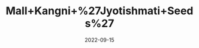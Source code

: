 ---
title: 'Mall+Kangni+%27Jyotishmati+Seeds%27'
date: '2022-09-15' 
metatag: '' 
inventory: '0' 
draft: false 
# meta description 
shortDescripton: ''
description: 'Seed'
longdescription: ''
featured: True
# product Price
price: '30.0'
# Product Short Description
shortDescription: ''
productID: '5E765E45-0C2D-ED11-9968-005056B3A416'
type: 'products'
category: 'Seed' 
thumnailproduct: 'https://aminsaddiquidawakhana.eralive.net/images/products/5E765E45-0C2D-ED11-9968-005056B3A4161.png' 
images:
  - image: 'images/products/5E765E45-0C2D-ED11-9968-005056B3A4161.png'  
Variants:
---